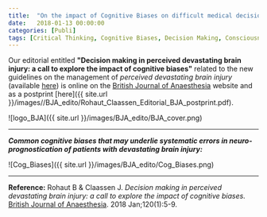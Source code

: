 ```yaml
---
title:  "On the impact of Cognitive Biases on difficult medical decisions"
date:   2018-01-13 00:00:00
categories: [Publi]
tags: [Critical Thinking, Cognitive Biases, Decision Making, Consciousness, ICU, MyPublications]
---
```


Our editorial entitled **"Decision making in perceived devastating brain injury: a call to explore the impact of cognitive biases"** related to the new guidelines on the management of *perceived devastating brain injury* (available [here](http://dx.doi.org/10.1016/j.bja.2017.10.002)) is online on the [British Journal of Anaesthesia](http://dx.doi.org/10.1016/j.bja.2017.11.007) website and as a postprint [here]({{ site.url }}/images//BJA_edito/Rohaut_Claassen_Editorial_BJA_postprint.pdf).

![logo_BJA]({{ site.url }}/images/BJA_edito/BJA_cover.png)

___
***Common cognitive biases that may underlie systematic errors in neuro-prognostication of patients with devastating brain injury:***   

![Cog_Biases]({{ site.url }}/images/BJA_edito/Cog_Biases.png)

---

**Reference:** Rohaut B & Claassen J. *Decision making in perceived devastating brain injury: a call to explore the impact of cognitive biases.* [British Journal of Anaesthesia](http://dx.doi.org/10.1016/j.bja.2017.11.007). 2018 Jan;120(1):5-9.

<script type="text/javascript">
  reddit_url = "http://bjanaesthesia.org/article/S0007-0912(17)53975-6/abstract";
  reddit_title = "Decision making in perceived devastating brain injury: A call to explore the impact of cognitive biases";
  reddit_newwindow='1';
</script>
<script type="text/javascript" src="//www.redditstatic.com/button/button3.js"></script>

<script type='text/javascript' src='https://d1bxh8uas1mnw7.cloudfront.net/assets/embed.js'></script>
<div data-badge-popover="right" class='altmetric-embed' data-badge-type='donut' data-hide-less-than='1' data-doi="/10.1016/j.bja.2017.11.007"></div>
